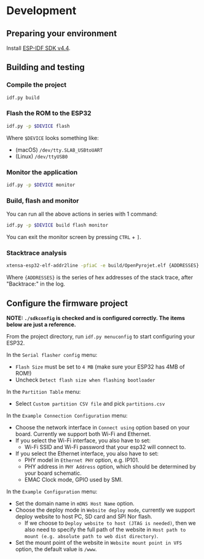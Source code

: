 # Development

## Preparing your environment

Install [ESP-IDF SDK v4.4](https://docs.espressif.com/projects/esp-idf/en/v4.4/esp32/get-started/index.html).

## Building and testing

### Compile the project

```bash
idf.py build
```

### Flash the ROM to the ESP32

```bash
idf.py -p $DEVICE flash
```

Where `$DEVICE` looks something like:
- (macOS) `/dev/tty.SLAB_USBtoUART`
- (Linux) `/dev/ttyUSB0`

### Monitor the application

```bash
idf.py -p $DEVICE monitor
```

### Build, flash and monitor

You can run all the above actions in series with 1 command:

```bash
idf.py -p $DEVICE build flash monitor
```

You can exit the monitor screen by pressing `CTRL` + `]`.

### Stacktrace analysis

```bash
xtensa-esp32-elf-addr2line -pfiaC -e build/OpenPyrojet.elf {ADDRESSES}
```

Where `{ADDRESSES}` is the series of hex addresses of the stack trace, after "Backtrace:" in the log.

## Configure the firmware project

**NOTE: `./sdkconfig` is checked and is configured correctly.
The items below are just a reference.**

From the project directory, run `idf.py menuconfig` to start configuring your ESP32.

In the `Serial flasher config` menu:

* `Flash Size` must be set to `4 MB` (make sure your ESP32 has 4MB of ROM!)
* Uncheck `Detect flash size when flashing bootloader`

In the `Partition Table` menu:

* Select `Custom partition CSV file` and pick `partitions.csv`

In the `Example Connection Configuration` menu:

* Choose the network interface in `Connect using`  option based on your board. Currently we support both Wi-Fi and Ethernet.
* If you select the Wi-Fi interface, you also have to set:
  * Wi-Fi SSID and Wi-Fi password that your esp32 will connect to.
* If you select the Ethernet interface, you also have to set:
  * PHY model in `Ethernet PHY` option, e.g. IP101.
  * PHY address in `PHY Address` option, which should be determined by your board schematic.
  * EMAC Clock mode, GPIO used by SMI.

In the `Example Configuration` menu:

* Set the domain name in `mDNS Host Name` option.
* Choose the deploy mode in `Website deploy mode`, currently we support deploy website to host PC, SD card and SPI Nor flash.
  * If we choose to `Deploy website to host (JTAG is needed)`, then we also need to specify the full path of the website in `Host path to mount (e.g. absolute path to web dist directory)`.
* Set the mount point of the website in `Website mount point in VFS` option, the default value is `/www`.
